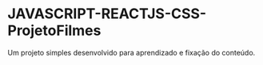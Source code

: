 # JAVASCRIPT-REACTJS-CSS-ProjetoFilmes
Um projeto simples desenvolvido para aprendizado e fixação do conteúdo.
